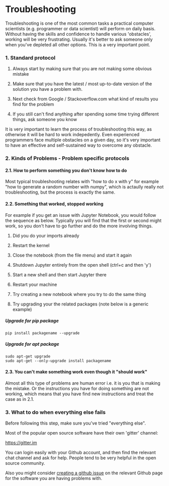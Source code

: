 # Troubleshooting 

Troubleshooting is one of the most common tasks a practical computer scientists (e.g. programmer or data scientist) will perform on daily basis. Without having the skills and confidence to handle various 'obstacles', working will be very frustrating. Usually it's better to ask someone only when you've depleted all other options. This is a very important point. 

### 1. Standard protocol

1) Always start by making sure that you are not making some obvious mistake 

2) Make sure that you have the latest / most up-to-date version of the solution you have a problem with. 

2) Next check from Google / Stackoverflow.com what kind of results you find for the problem 

3) If you still can't find anything after spending some time trying different things, ask someone you know 

It is very important to learn the process of troubleshooting this way, as otherwise it will be hard to work indepedently. Even experienced programmers face multiple obstacles on a given day, so it's very important to have an effective and self-sustained way to overcome any obstacle.

### 2. Kinds of Problems - Problem specific protocols

#### 2.1. How to perform something you don't know how to do

Most typical troubleshooting relates with "how to do x with y" for example "how to generate a random number with numpy", which is actaully really not troubleshooting, but the process is exactly the same. 

#### 2.2. Something that worked, stopped working

For example if you get an issue with Jupyter Notebook, you would follow the sequence as below. Typically you will find that the first or second might work, so you don't have to go further and do the more involving things.  

1) Did you do your imports already

2) Restart the kernel 

3) Close the notebook (from the file menu) and start it again

4) Shutdown Jupyter entirely from the open shell (ctrl+c and then 'y')

5) Start a new shell and then start Jupyter there

6) Restart your machine 

7) Try creating a new notebook where you try to do the same thing

8) Try upgrading your the related packages (note below is a generic example)

##### Upgrade for pip package 

    pip install packagename --upgrade 

##### Upgrade for apt package 

    sudo apt-get upgrade
    sudo apt-get --only-upgrade install packagename

#### 2.3. You can't make something work even though it "should work"

Almost all this type of problems are human error i.e. it is you that is making the mistake. Or the instructions you have for doing something are not working, which means that you have find new instructions and treat the case as in 2.1. 

### 3. What to do when everything else fails 

Before following this step, make sure you've tried "everything else". 

Most of the popular open source software have their own 'gitter' channel: 

https://gitter.im

You can login easily with your Github account, and then find the relevant chat channel and ask for help. People tend to be very helpful in the open source community. 

Also you might consider [creating a github issue](https://help.github.com/articles/creating-an-issue/) on the relevant Github page for the software you are having problems with. 
